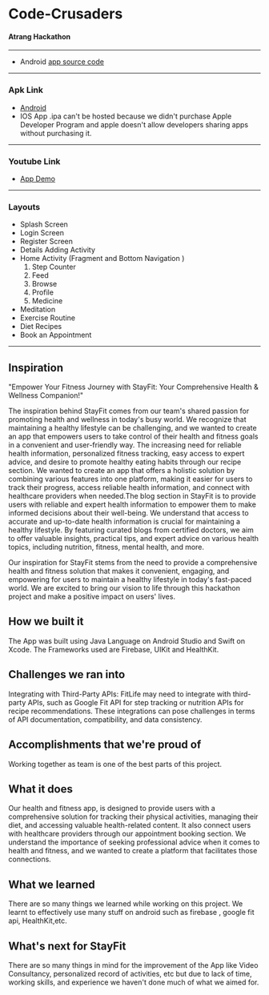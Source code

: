 # Code-Crusaders

#### Atrang Hackathon
---
 * Android [app source code](https://github.com/yashkys/Code-Crusaders.git)
---
### Apk Link
* [Android](https://drive.google.com/file/d/1maV0h5Y36ie57GKK5CC7vaxe4dp551sn/view?usp=sharing)
* IOS App .ipa can't be hosted because we didn't purchase Apple Developer Program and apple doesn't allow developers sharing apps without purchasing it.
---

### Youtube Link
* [App Demo](https://www.youtube.com/watch?v=3bgsmEN9a20)
---

### Layouts
*  Splash Screen
*  Login Screen 
*  Register Screen
*  Details Adding Activity
*  Home Activity (Fragment and Bottom Navigation )
      1. Step Counter 
      2. Feed
      3. Browse
      5. Profile
      6. Medicine 
*  Meditation 
*  Exercise Routine
*  Diet Recipes
*  Book an Appointment
---

## Inspiration
"Empower Your Fitness Journey with StayFit: Your Comprehensive Health & Wellness Companion!"

The inspiration behind StayFit comes from our team's shared passion for promoting health and wellness in today's busy world. We recognize that maintaining a healthy lifestyle can be challenging, and we wanted to create an app that empowers users to take control of their health and fitness goals in a convenient and user-friendly way. The increasing need for reliable health information, personalized fitness tracking, easy access to expert advice, and desire to promote healthy eating habits through our recipe section. We wanted to create an app that offers a holistic solution by combining various features into one platform, making it easier for users to track their progress, access reliable health information, and connect with healthcare providers when needed.The blog section in StayFit is to provide users with reliable and expert health information to empower them to make informed decisions about their well-being. We understand that access to accurate and up-to-date health information is crucial for maintaining a healthy lifestyle. By featuring curated blogs from certified doctors, we aim to offer valuable insights, practical tips, and expert advice on various health topics, including nutrition, fitness, mental health, and more.

Our inspiration for StayFit stems from the need to provide a comprehensive health and fitness solution that makes it convenient, engaging, and empowering for users to maintain a healthy lifestyle in today's fast-paced world. We are excited to bring our vision to life through this hackathon project and make a positive impact on users' lives.

## How we built it
The App was built using Java Language on Android Studio and Swift on Xcode. The Frameworks used are Firebase, UIKit and HealthKit.
## Challenges we ran into
Integrating with Third-Party APIs: FitLife may need to integrate with third-party APIs, such as Google Fit API for step tracking or nutrition APIs for recipe recommendations. These integrations can pose challenges in terms of API documentation, compatibility, and data consistency.

## Accomplishments that we're proud of
Working together as team is one of the best parts of this project. 

## What it does
Our health and fitness app, is designed to provide users with a comprehensive solution for tracking their physical activities, managing their diet, and accessing valuable health-related content. It also connect users with healthcare providers through our appointment booking section. We understand the importance of seeking professional advice when it comes to health and fitness, and we wanted to create a platform that facilitates those connections.

## What we learned
There are so many things we learned while working on this project.
We learnt to effectively use many stuff on android such as firebase , google fit api, HealthKit,etc.

## What's next for StayFit
There are so many things in mind for the improvement of the App like Video Consultancy, personalized record of activities, etc but due to lack of time, working skills, and experience we haven't done much of what we aimed for.  

